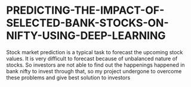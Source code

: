 # PREDICTING-THE-IMPACT-OF-SELECTED-BANK-STOCKS-ON-NIFTY-USING-DEEP-LEARNING
Stock market prediction is a typical task to forecast the upcoming stock values. It is very difficult to forecast because of unbalanced nature of stocks. So investors are not able to find out the happenings happened in bank nifty to invest through that, so my project undergone to overcome these problems and give best solution to investors

